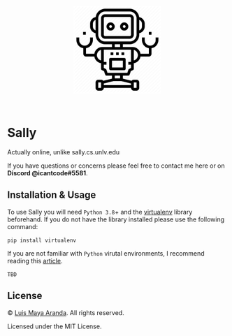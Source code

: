<br>

<p align="center">
<a href="https://github.com/3SUM"><img width="200" src="./logo/sally.png" alt="Sally logo"></a>
</p>

<br>

# Sally

Actually online, unlike sally.cs.unlv.edu

If you have questions or concerns please feel free to contact me here or on **Discord @icantcode#5581**.

## Installation & Usage

To use Sally you will need `Python 3.8`+ and the [virtualenv](https://virtualenv.pypa.io/en/latest/)
library beforehand. If you do not have the library installed please use the following command:

```
pip install virtualenv
```

If you are not familiar with `Python` virutal environments, I recommend reading this [article](https://realpython.com/python-virtual-environments-a-primer/).

```
TBD
```


## License

&copy; [Luis Maya Aranda](https://github.com/3SUM). All rights reserved.

Licensed under the MIT License.